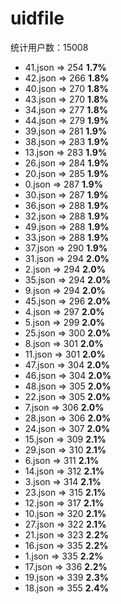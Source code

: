 # uidfile

 统计用户数：15008

- 41.json => 254 **1.7%**
- 42.json => 266 **1.8%**
- 40.json => 270 **1.8%**
- 43.json => 270 **1.8%**
- 34.json => 277 **1.8%**
- 44.json => 279 **1.9%**
- 39.json => 281 **1.9%**
- 38.json => 283 **1.9%**
- 13.json => 283 **1.9%**
- 26.json => 284 **1.9%**
- 20.json => 285 **1.9%**
- 0.json => 287 **1.9%**
- 30.json => 287 **1.9%**
- 36.json => 288 **1.9%**
- 32.json => 288 **1.9%**
- 49.json => 288 **1.9%**
- 33.json => 288 **1.9%**
- 37.json => 290 **1.9%**
- 31.json => 294 **2.0%**
- 2.json => 294 **2.0%**
- 35.json => 294 **2.0%**
- 9.json => 294 **2.0%**
- 45.json => 296 **2.0%**
- 4.json => 297 **2.0%**
- 5.json => 299 **2.0%**
- 25.json => 300 **2.0%**
- 8.json => 301 **2.0%**
- 11.json => 301 **2.0%**
- 47.json => 304 **2.0%**
- 46.json => 304 **2.0%**
- 48.json => 305 **2.0%**
- 22.json => 305 **2.0%**
- 7.json => 306 **2.0%**
- 28.json => 306 **2.0%**
- 24.json => 307 **2.0%**
- 15.json => 309 **2.1%**
- 29.json => 310 **2.1%**
- 6.json => 311 **2.1%**
- 14.json => 312 **2.1%**
- 3.json => 314 **2.1%**
- 23.json => 315 **2.1%**
- 12.json => 317 **2.1%**
- 10.json => 320 **2.1%**
- 27.json => 322 **2.1%**
- 21.json => 323 **2.2%**
- 16.json => 335 **2.2%**
- 1.json => 335 **2.2%**
- 17.json => 336 **2.2%**
- 19.json => 339 **2.3%**
- 18.json => 355 **2.4%**
